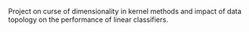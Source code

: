 Project on curse of dimensionality in kernel methods and impact of data topology on the performance of linear classifiers.
